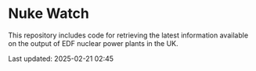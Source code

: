 # Nuke Watch

This repository includes code for retrieving the latest information available on the output of EDF nuclear power plants in the UK.

Last updated: 2025-02-21 02:45